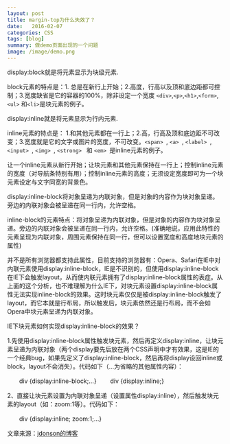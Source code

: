 ```yaml
---
layout: post
title: margin-top为什么失效了？
date:   2016-02-07 
categories: CSS
tags: [blog]  
summary: 做demo页面出现的一个问题
image: /image/demo.png
---
```

display:block就是将元素显示为块级元素.

block元素的特点是：1. 总是在新行上开始；2.高度，行高以及顶和底边距都可控制；3.宽度缺省是它的容器的100%，除非设定一个宽度
 `<div>`,`<p>`,`<h1>`,`<form>`,`<ul>` 和`<li>`是块元素的例子。

display:inline就是将元素显示为行内元素.

inline元素的特点是： 1.和其他元素都在一行上；2.高，行高及顶和底边距不可改变；3.宽度就是它的文字或图片的宽度，不可改变。`<span> `,  `<a> `,  `<label> `,  `<input> `,  `<img> `,  `<strong> ` 和 `<em> `是inline元素的例子。

让一个inline元素从新行开始；让块元素和其他元素保持在一行上；控制inline元素的宽度（对导航条特别有用）；控制inline元素的高度；无须设定宽度即可为一个块元素设定与文字同宽的背景色。

display:inline-block将对象呈递为内联对象，但是对象的内容作为块对象呈递。旁边的内联对象会被呈递在同一行内，允许空格。

inline-block的元素特点：将对象呈递为内联对象，但是对象的内容作为块对象呈递。旁边的内联对象会被呈递在同一行内，允许空格。(准确地说，应用此特性的元素呈现为内联对象，周围元素保持在同一行，但可以设置宽度和高度地块元素的属性)

并不是所有浏览器都支持此属性，目前支持的浏览器有：Opera、Safari在IE中对内联元素使用display:inline-block，IE是不识别的，但使用display:inline-block在IE下会触发layout，从而使内联元素拥有了display:inline-block属性的表症。从上面的这个分析，也不难理解为什么IE下，对块元素设置display:inline-block属性无法实现inline-block的效果。这时块元素仅仅是被display:inline-block触发了layout，而它本就是行布局，所以触发后，块元素依然还是行布局，而不会如Opera中块元素呈递为内联对象。

IE下块元素如何实现display:inline-block的效果？

1.先使用display:inline-block属性触发块元素，然后再定义display:inline，让块元素呈递为内联对象（两个display要先后放在两个CSS声明中才有效果，这是IE的一个经典bug，如果先定义了display:inline-block，然后再将display设回inline或block，layout不会消失）。代码如下（...为省略的其他属性内容）：

　　div {display:inline-block;...} 
　　div {display:inline;}

2、直接让块元素设置为内联对象呈递（设置属性display:inline），然后触发块元素的layout（如：zoom:1等）。代码如下：

　　div {display:inline; zoom:1;...}

文章来源：[jdonson的博客](http://www.cnblogs.com/jdonson/archive/2011/06/10/2077932.html)


